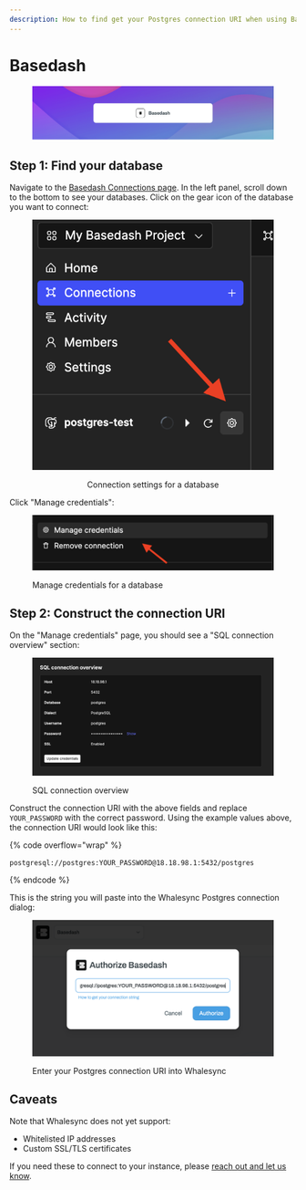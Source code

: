 ```yaml
---
description: How to find get your Postgres connection URI when using Basedash
---
```


# Basedash

<figure><img src="../../../.gitbook/assets/basedash_background (1).png" alt=""><figcaption></figcaption></figure>

## Step 1: Find your database

Navigate to the [Basedash Connections page](https://app.basedash.com/connections). In the left panel, scroll down to the bottom to see your databases. Click on the gear icon of the database you want to connect:

<div align="center"><figure><img src="../../../.gitbook/assets/image (19).png" alt="Screenshot of the settings icon for a database connection in Basedash"><figcaption><p>Connection settings for a database</p></figcaption></figure></div>

Click "Manage credentials":

<figure><img src="../../../.gitbook/assets/image (17).png" alt="Screenshot of the manage credentials button in Basedash"><figcaption><p>Manage credentials for a database</p></figcaption></figure>

## Step 2: Construct the connection URI

On the "Manage credentials" page, you should see a "SQL connection overview" section:

<figure><img src="../../../.gitbook/assets/image (8).png" alt="SQL connection overview page in Basedash"><figcaption><p>SQL connection overview</p></figcaption></figure>

Construct the connection URI with the above fields and replace `YOUR_PASSWORD` with the correct password. Using the example values above, the connection URI would look like this:

{% code overflow="wrap" %}
```
postgresql://postgres:YOUR_PASSWORD@18.18.98.1:5432/postgres
```
{% endcode %}

This is the string you will paste into the Whalesync Postgres connection dialog:

<figure><img src="../../../.gitbook/assets/image (16).png" alt="Screenshot of the Whalesync Postgres connection dialog"><figcaption><p>Enter your Postgres connection URI into Whalesync</p></figcaption></figure>

## Caveats

Note that Whalesync does not yet support:

* Whitelisted IP addresses
* Custom SSL/TLS certificates

If you need these to connect to your instance, please [reach out and let us know](../../../resources/support/).
